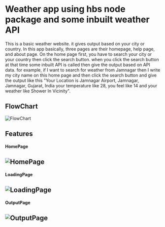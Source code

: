 
# Weather app using hbs node package and some inbuilt weather API

This is a basic weather website. it gives output based on your city or country. In this app basically, three pages are their homepage, help page, and about page. On the home page first, you have to search your city or your country then click the search button. when you click the search button at that time some inbuilt API is called then give the output based on API data. for example, if I want to search for weather from Jamnagar then I write my city name on this home page and then click the search button and give the output like this "Your Location is Jamnagar Airport, Jamnagar, Jamnagar, Gujarat, India your temperature like 28, you feel like 14 and your weather like Shower In Vicinity".
## FlowChart
![FlowChart](https://user-images.githubusercontent.com/80502799/214079956-2948e7e2-6f22-4933-86c6-6e1922a1f329.png)

## Features

#### HomePage
![HomePage](https://user-images.githubusercontent.com/80502799/214924700-69cd19bf-5ee4-45a9-8652-9905484c96b6.png)
-
#### LoadingPage
![LoadingPage](https://user-images.githubusercontent.com/80502799/214924838-ac030e78-6cc8-4e98-88c8-2fdea7d85827.png)
-
#### OutputPage
![OutputPage](https://user-images.githubusercontent.com/80502799/214924999-332f1725-6647-4f7c-a525-4b5cf71c07f3.png)
-
